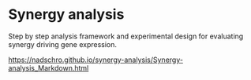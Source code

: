 # Synergy analysis

Step by step analysis framework and experimental design for evaluating synergy driving gene expression.

https://nadschro.github.io/synergy-analysis/Synergy-analysis_Markdown.html
